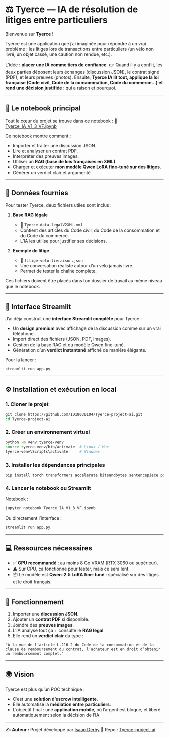 # ⚖️ Tyerce — IA de résolution de litiges entre particuliers

Bienvenue sur **Tyerce** !

Tyerce est une application que j’ai imaginée pour répondre à un vrai problème : les litiges lors de transactions entre particuliers (un vélo non livré, un objet cassé, une caution non rendue, etc.).

L’idée : **placer une IA comme tiers de confiance**.
👉 Quand il y a conflit, les deux parties déposent leurs échanges (discussion JSON), le contrat signé (PDF), et leurs preuves (photos).
Ensuite, **Tyerce IA lit tout, applique la loi française (Code civil, Code de la consommation, Code du commerce…) et rend une décision justifiée** : qui a raison et pourquoi.

---

## 🚀 Le notebook principal

Tout le cœur du projet se trouve dans ce notebook :
🔗 [Tyerce\_IA\_V1\_3\_VF.ipynb](https://github.com/ID18030104/Tyerce-project-ai/blob/main/Tyerce_IA_V1_3_VF.ipynb)

Ce notebook montre comment :

* Importer et traiter une discussion JSON.
* Lire et analyser un contrat PDF.
* Interpréter des preuves images.
* Utiliser un **RAG (base de lois françaises en XML)**.
* Charger et exécuter **mon modèle Qwen LoRA fine-tuné sur des litiges**.
* Générer un verdict clair et argumenté.

---

## 📂 Données fournies

Pour tester Tyerce, deux fichiers utiles sont inclus :

1. **Base RAG légale**

   * 📄 `Tyerce-data-legalV2XML.xml`
   * Contient des articles du Code civil, du Code de la consommation et du Code du commerce.
   * L’IA les utilise pour justifier ses décisions.

2. **Exemple de litige**

   * 📄 `litige-velo-livraison.json`
   * Une conversation réaliste autour d’un vélo jamais livré.
   * Permet de tester la chaîne complète.

Ces fichiers doivent être placés dans ton dossier de travail au même niveau que le notebook.

---

## 🎨 Interface Streamlit

J’ai déjà construit une **interface Streamlit complète** pour Tyerce :

* Un **design premium** avec affichage de la discussion comme sur un vrai téléphone.
* Import direct des fichiers (JSON, PDF, images).
* Gestion de la base RAG et du modèle Qwen fine-tuné.
* Génération d’un **verdict instantané** affiché de manière élégante.

Pour la lancer :

```bash
streamlit run app.py
```

---

## ⚙️ Installation et exécution en local

### 1. Cloner le projet

```bash
git clone https://github.com/ID18030104/Tyerce-project-ai.git
cd Tyerce-project-ai
```

### 2. Créer un environnement virtuel

```bash
python -m venv tyerce-venv
source tyerce-venv/bin/activate  # Linux / Mac
tyerce-venv\Scripts\activate     # Windows
```

### 3. Installer les dépendances principales

```bash
pip install torch transformers accelerate bitsandbytes sentencepiece pdfplumber pytesseract lxml streamlit
```

### 4. Lancer le notebook ou Streamlit

Notebook :

```bash
jupyter notebook Tyerce_IA_V1_3_VF.ipynb
```

Ou directement l’interface :

```bash
streamlit run app.py
```

---

## 💻 Ressources nécessaires

* ✅ **GPU recommandé** : au moins 8 Go VRAM (RTX 3060 ou supérieur).
* ⚠️ Sur CPU, ça fonctionne pour tester, mais ce sera lent.
* 📦 Le modèle est **Qwen-2.5 LoRA fine-tuné** : spécialisé sur des litiges et le droit français.

---

## 🧠 Fonctionnement

1. Importer une **discussion JSON**.
2. Ajouter un **contrat PDF** si disponible.
3. Joindre des **preuves images**.
4. L’IA analyse tout ça + consulte le **RAG légal**.
5. Elle rend un **verdict clair** du type :

```
"A la vue de l’article L.216-2 du Code de la consommation et de la clause de remboursement du contrat, l’acheteur est en droit d’obtenir un remboursement complet."
```

---

## 🌍 Vision

Tyerce est plus qu’un POC technique :

* C’est une **solution d’escrow intelligente**.
* Elle automatise la **médiation entre particuliers**.
* L’objectif final : une **application mobile**, où l’argent est bloqué, et libéré automatiquement selon la décision de l’IA.

---

✍️ **Auteur :** Projet développé par [Isaac Derhy](https://github.com/ID18030104)
📌 Repo : [Tyerce-project-ai](https://github.com/ID18030104/Tyerce-project-ai)


